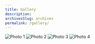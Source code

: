 ```yaml
---
title: Gallery
description: 
archivesSlug: archives
permalink: /gallery/
---
```


<!-- ![Alt text](/site/images/nitw.JPG) -->

<div class="photo-grid">
    <img src="/site/images/gallery-1.png" alt="Photo 1">
    <img src="/site/images/nitw.JPG" alt="Photo 2">
    <img src="/site/images/gallery-3.png" alt="Photo 3">
    <img src="/site/images/gallery-4.png" alt="Photo 4">
    <!-- Add more photos here -->
</div>

<script src="https://unpkg.com/masonry-layout@4/dist/masonry.pkgd.min.js"></script>
<script src="https://unpkg.com/imagesloaded@5/imagesloaded.pkgd.min.js"></script>

<style>
.photo-grid {
    margin: 0 auto;
}

.grid-item {
    width: 300px;
    margin-bottom: 20px;
    break-inside: avoid;
}

.grid-item img {
    display: block;
    width: 100%;
    height: auto;
    border-radius: 8px;
    transition: transform 0.3s ease;
    opacity: 0;
}

.grid-item img.loaded {
    opacity: 1;
}

.grid-item img:hover {
    transform: scale(1.03);
}

@media (max-width: 600px) {
    .grid-item {
        width: calc(50% - 10px);
    }
}
</style>

<div class="photo-grid">
    <div class="grid-item"><img src="/site/images/gallery-1.png" alt="Photo 1" loading="lazy"></div>
    <div class="grid-item"><img src="/site/images/nitw.JPG" alt="Photo 2" loading="lazy"></div>
    <div class="grid-item"><img src="/site/images/gallery-3.png" alt="Photo 3" loading="lazy"></div>
    <div class="grid-item"><img src="/site/images/gallery-4.png" alt="Photo 4" loading="lazy"></div>
</div>

<script>
document.addEventListener('DOMContentLoaded', function() {
    var grid = document.querySelector('.photo-grid');
    var msnry = new Masonry(grid, {
        itemSelector: '.grid-item',
        columnWidth: '.grid-item',
        percentPosition: true,
        gutter: 20
    });

    imagesLoaded(grid).on('progress', function(instance, image) {
        image.img.classList.add('loaded');
        msnry.layout();
    });
});
</script>
